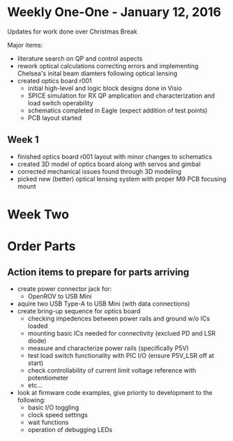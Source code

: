 # Weekly One-One - January 12, 2016

Updates for work done over Christmas Break

Major items:
  - literature search on QP and control aspects
  - rework optical calculations correcting errors and implementing Chelsea's inital beam diamters following optical lensing
  - created optics board r001
    - initial high-level and logic block designs done in Visio
    - SPICE simulation for RX QP amplication and characterization and load switch operability
    - schematics completed in Eagle (expect addition of test points)
    - PCB layout started
    
## Week 1

  - finished optics board r001 layout with minor changes to schematics
  - created 3D model of optics board along with servos and gimbal
  - corrected mechanical issues found through 3D modeling
  - picked new (better) optical lensing system with proper M9 PCB focusing mount

# Week Two

# Order Parts

## Action items to prepare for parts arriving

  - create power connector jack for:
    - OpenROV to USB Mini
  - aquire two USB Type-A to USB Mini (with data connections)
  - create bring-up sequence for optics board
    - checking impedences between power rails and ground w/o ICs loaded
    - mounting basic ICs needed for connectivity (exclued PD and LSR diode)
    - measure and characterize power rails (specifically P5V)
    - test load switch functionality with PIC I/O (ensure P5V_LSR off at start)
    - check controllability of current limit voltage reference with potentiometer
    - etc...
  - look at firmware code examples, give priority to development to the following:
    - basic I/O toggling
    - clock speed settings
    - wait functions
    - operation of debugging LEDs